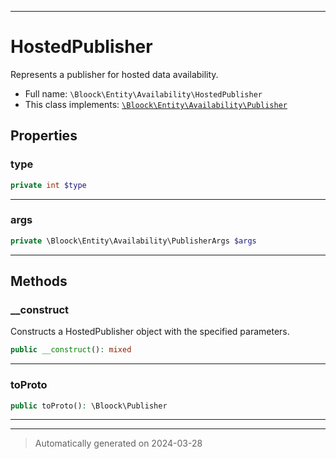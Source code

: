 ***

# HostedPublisher

Represents a publisher for hosted data availability.



* Full name: `\Bloock\Entity\Availability\HostedPublisher`
* This class implements:
[`\Bloock\Entity\Availability\Publisher`](./Publisher.md)



## Properties


### type



```php
private int $type
```






***

### args



```php
private \Bloock\Entity\Availability\PublisherArgs $args
```






***

## Methods


### __construct

Constructs a HostedPublisher object with the specified parameters.

```php
public __construct(): mixed
```












***

### toProto



```php
public toProto(): \Bloock\Publisher
```












***


***
> Automatically generated on 2024-03-28
